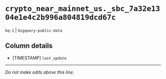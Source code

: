 # `crypto_near_mainnet_us._sbc_7a32e1304e1e4c2b996a804819dcd67c`
`bq-1` | `bigquery-public-data`

## Column details
* [TIMESTAMP] `last_update`

-------------------------------------------------------------------------------
*Do not make edits above this line.*
